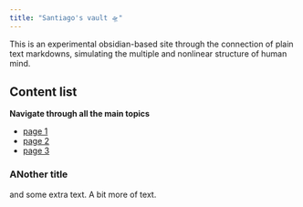 ```yaml
---
title: "Santiago's vault 🛸"
---
```

This is an experimental obsidian-based site through the connection of plain text markdowns, simulating the multiple and nonlinear structure of human mind.

## Content list
**Navigate through all the main topics**

- [page 1](notes/page%201.md)
- [page 2](notes/page%202.md)
- [page 3](notes/page%203.md)

### ANother title
and some extra text. A bit more of text.